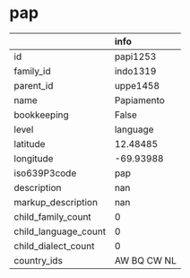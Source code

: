 # pap
|                      | info        |
|:---------------------|:------------|
| id                   | papi1253    |
| family_id            | indo1319    |
| parent_id            | uppe1458    |
| name                 | Papiamento  |
| bookkeeping          | False       |
| level                | language    |
| latitude             | 12.48485    |
| longitude            | -69.93988   |
| iso639P3code         | pap         |
| description          | nan         |
| markup_description   | nan         |
| child_family_count   | 0           |
| child_language_count | 0           |
| child_dialect_count  | 0           |
| country_ids          | AW BQ CW NL |